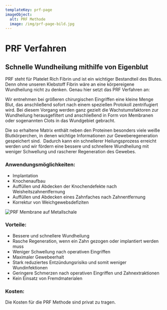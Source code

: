 ```yaml
---
templateKey: prf-page
imageObject:
  alt: PRF Methode
  image: /img/prf-page-bild.jpg
---
```

# PRF Verfahren

## Schnelle Wundheilung mithilfe von Eigenblut

PRF steht für Platelet Rich Fibrin und ist ein wichtiger Bestandteil des Blutes. Denn ohne unseren Klebstoff Fibrin wäre an eine körpereigene Wundheilung nicht zu denken. Genau hier setzt das PRF Verfahren an:  

Wir entnehmen bei größeren chirurgischen Eingriffen eine kleine Menge Blut, das anschließend sofort nach einem speziellen Protokoll zentrifugiert wird. Bei diesem Vorgang werden ganz gezielt die Wachstumsfaktoren zur Wundheilung herausgefiltert und anschließend in Form von Membranen oder sogenannten Clots in das Wundgebiet gebracht.  

Die so erhaltene Matrix enthält neben den Proteinen besonders viele weiße Blutkörperchen, in denen wichtige Informationen zur Geweberegeneration gespeichert sind.  Dadurch kann ein schnellerer Heilungsprozess erreicht werden und wir fördern eine bessere und schnellere Wundheilung mit weniger Schwellung und rascherer Regeneration des Gewebes.  

### Anwendungsmöglichkeiten:

* Implantation
* Knochenaufbau 
* Auffüllen und Abdecken der Knochendefekte nach Weisheitszahnentfernung
* Auffüllen und Abdecken eines Zahnfaches nach Zahnentfernung
* Korrektur von Weichgewebsdefiziten

![PRF Membrane auf Metallschale](/img/a-prf_aprf_step4_4x3_white.jpg)

### Vorteile:

* Bessere und schnellere Wundheilung
* Rasche Regeneration, wenn ein Zahn gezogen oder implantiert werden muss
* Weniger Schwellung nach operativen Eingriffen
* Maximaler Gewebeerhalt
* Stark reduziertes Entzündungsrisiko und somit weniger Wundinfektionen
* Geringere Schmerzen nach operativen Eingriffen und Zahnextraktionen
* Kein Einsatz von Fremdmaterialen    

### Kosten:

Die Kosten für die PRF Methode sind privat zu tragen.